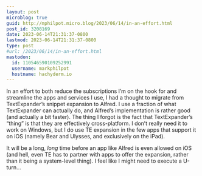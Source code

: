 ```yaml
---
layout: post
microblog: true
guid: http://mphilpot.micro.blog/2023/06/14/in-an-effort.html
post_id: 3208169
date: 2023-06-14T21:31:37-0800
lastmod: 2023-06-14T21:31:37-0800
type: post
#url: /2023/06/14/in-an-effort.html
mastodon:
  id: 110546590109252991
  username: markphilpot
  hostname: hachyderm.io
---
```

In an effort to both reduce the subscriptions I’m on the hook for and streamline the apps and services I use, I had a thought to migrate from TextExpander’s snippet expansion to Alfred. I use a fraction of what TextExpander can actually do, and Alfred’s implementation is rather good (and actually a bit faster). The thing I forgot is the fact that TextExpander’s “thing” is that they are effectively cross-platform. I don’t really need it to work on Windows, but I do use TE expansion in the few apps that support it on iOS (namely Bear and Ulysses, and exclusively on the iPad).

It will be a long, *long* time before an app like Alfred is even allowed on iOS (and hell, even TE has to partner with apps to offer the expansion, rather than it being a system-level thing). I feel like I might need to execute a U-turn...

